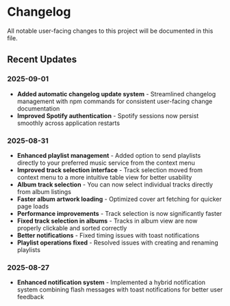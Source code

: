 # Changelog

All notable user-facing changes to this project will be documented in this file.

## Recent Updates

### 2025-09-01

- **Added automatic changelog update system** - Streamlined changelog management with npm commands for consistent user-facing change documentation
- **Improved Spotify authentication** - Spotify sessions now persist smoothly across application restarts

### 2025-08-31

- **Enhanced playlist management** - Added option to send playlists directly to your preferred music service from the context menu
- **Improved track selection interface** - Track selection moved from context menu to a more intuitive table view for better usability
- **Album track selection** - You can now select individual tracks directly from album listings
- **Faster album artwork loading** - Optimized cover art fetching for quicker page loads
- **Performance improvements** - Track selection is now significantly faster
- **Fixed track selection in albums** - Tracks in album view are now properly clickable and sorted correctly
- **Better notifications** - Fixed timing issues with toast notifications
- **Playlist operations fixed** - Resolved issues with creating and renaming playlists

### 2025-08-27

- **Enhanced notification system** - Implemented a hybrid notification system combining flash messages with toast notifications for better user feedback
